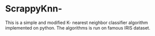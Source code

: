 # ScrappyKnn-
This is a simple and modified K- nearest neighbor classifier algorithm implemented on python. The algorithms is run on famous IRIS dataset.  
